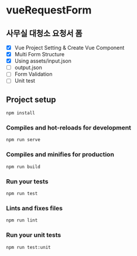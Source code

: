 # vueRequestForm

## 사무실 대청소 요청서 폼

* [x] Vue Project Setting & Create Vue Component
* [x] Multi Form Structure
* [x] Using assets/input.json
* [ ] output.json
* [ ] Form Validation
* [ ] Unit test 

## Project setup
```
npm install
```

### Compiles and hot-reloads for development
```
npm run serve
```

### Compiles and minifies for production
```
npm run build
```

### Run your tests
```
npm run test
```

### Lints and fixes files
```
npm run lint
```

### Run your unit tests
```
npm run test:unit
```

